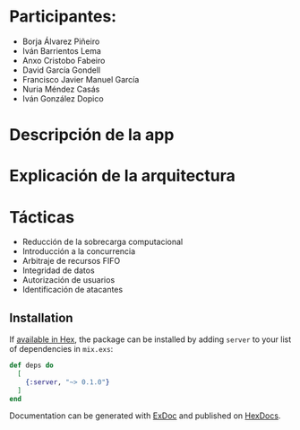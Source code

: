 # Participantes:
+ Borja Álvarez Piñeiro
+ Iván Barrientos Lema 
+ Anxo Cristobo Fabeiro
+ David García Gondell
+ Francisco Javier Manuel García 
+ Nuria Méndez Casás
+ Iván González Dopico

# Descripción de la app

# Explicación de la arquitectura

# Tácticas
* Reducción de la sobrecarga computacional
* Introducción a la concurrencia
* Arbitraje de recursos FIFO
* Integridad de datos
* Autorización de usuarios
* Identificación de atacantes



## Installation

If [available in Hex](https://hex.pm/docs/publish), the package can be installed
by adding `server` to your list of dependencies in `mix.exs`:

```elixir
def deps do
  [
    {:server, "~> 0.1.0"}
  ]
end
```

Documentation can be generated with [ExDoc](https://github.com/elixir-lang/ex_doc)
and published on [HexDocs](https://hexdocs.pm).

